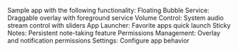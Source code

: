 Sample app with the following functionality:
Floating Bubble Service: Draggable overlay with foreground service
Volume Control: System audio stream control with sliders
App Launcher: Favorite apps quick launch
Sticky Notes: Persistent note-taking feature
Permissions Management: Overlay and notification permissions
Settings: Configure app behavior


